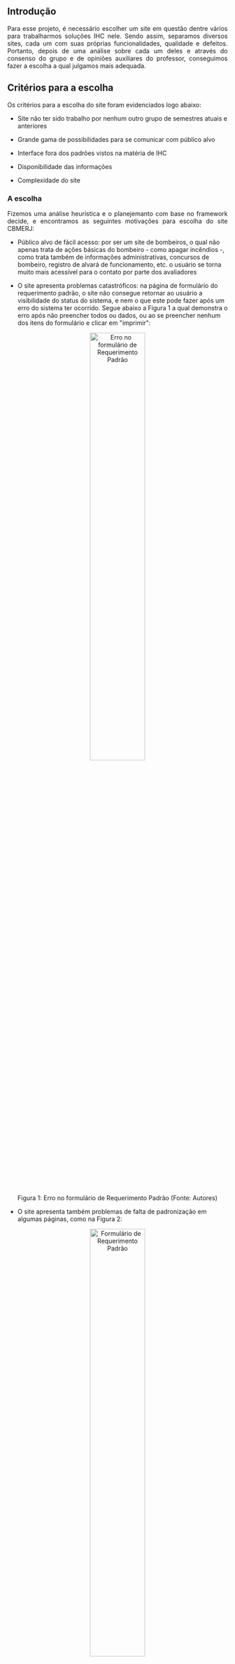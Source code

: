 ## Introdução

<p align="justify">Para esse projeto, é necessário escolher um site em questão dentre vários para trabalharmos soluções IHC nele. Sendo assim, separamos diversos sites, cada um com suas próprias funcionalidades, qualidade e defeitos. Portanto, depois de uma análise sobre cada um deles e através do consenso do grupo e de opiniões auxiliares do professor, conseguimos fazer a escolha a qual julgamos mais adequada.</p>

## Critérios para a escolha

<p>Os critérios para a escolha do site foram evidenciados logo abaixo:</p>

- Site não ter sido trabalho por nenhum outro grupo de semestres atuais e anteriores

- Grande gama de possibilidades para se comunicar com público alvo

- Interface fora dos padrões vistos na matéria de IHC

- Disponibilidade das informações

- Complexidade do site

### A escolha

<p align="justify">Fizemos uma análise heurística e o planejemanto com base no framework decide, e encontramos as seguintes motivações para escolha do site CBMERJ: </p>

- Público alvo de fácil acesso: por ser um site de bombeiros, o qual não apenas trata de ações básicas do bombeiro - como apagar incêndios -, como trata também de informações administrativas, concursos de bombeiro, registro de alvará de funcionamento, etc. o usuário se torna muito mais acessível para o contato por parte dos avaliadores

- O site apresenta problemas catastróficos: na página de formulário do requerimento padrão, o site não consegue retornar ao usuário a visibilidade do status do sistema, e nem o que este pode fazer após um erro do sistema ter ocorrido. Segue abaixo a Figura 1 a qual demonstra o erro após não preencher todos ou dados, ou ao se preencher nenhum dos itens do formulário e clicar em "imprimir":

<p align="center">
  <img src="../img/site_escolhido/erro_formulario_cbmerj.jpeg" alt="Erro no formulário de Requerimento Padrão" width="50%" />
</p>
<p align="center">Figura 1: Erro no formulário de Requerimento Padrão (Fonte: Autores)</p>

- O site apresenta também problemas de falta de padronização em algumas páginas, como na Figura 2:

<p align="center">
  <img src="../img/site_escolhido/formulario_cbmerj.jpeg" alt="Formulário de Requerimento Padrão" width="50%" />
</p>
<p align="center">Figura 2: Formulário de Requerimento Padrão (Fonte: Autores)</p>

- Mesmo sendo um site do governo ele não possui acessibilidade a pessoas com necessidades especiais, proporcionando até uma dificuldade ao visualizar as letras com imagens ao fundo. A seguir a figura 3 demonstra isso:

<p align="center">
  <img src="../img/site_escolhido/pagina_inicial_cbmerj.png" alt="Página inicial" width="50%" />
</p>
<p align="center">Figura 3: Página inicial do Site CBMERJ (Fonte: Autores)</p>

- Quando se busca por contatos no site, o usuário é redirecionado a uma página indicando que o acesso a ela é proibido, o que claramente para um serviço essencial e muitas vezes urgente exigidos a bombeiros, é uma falha considerável, sendo mostrada na Figura 4 a seguir, representando uma problema alto: 

<p align="center">
  <img src="../img/site_escolhido/acesso_proibido.jpeg" alt="Página indicando que o acesso a ela é proibido" width="50%" />
</p>
<p align="center">Figura 4: Página de acesso proibido do Site CBMERJ (Fonte: Autores)</p>

- Ao companhar o processo seletivo de um concurso, e acessar páginas as quais passam essas informações, há uma desorganização imensa em relação aos links de documentos. Isso é péssimo para o usuário com o objetivo de conseguir a informação exata que deseja, sendo considerado um problema médio. Isso é evidenciado na Figura 5 a seguir:

<p align="center">
  <img src="../img/site_escolhido/excesso_links.jpeg" alt="Excesso de links em uma página sobre concurso" width="50%" />
</p>
<p align="center">Figura 5: Excesso de links em uma das páginas sobre o concurso de bombeiros (Fonte: Autores)</p>

[link para a avaliação detalhada](https://drive.google.com/file/d/1kQxBZX7ceb8yqGvYbOTTB9pGGsW2FqH7/view?usp=sharing)


## Histórico de Versões

| Versão |    Data    | Descrição                                 | Autor(es)                                       | Revisor(es)                                    |
| ------ | :--------: | ----------------------------------------- | ----------------------------------------------- | ---------------------------------------------- |
| `1.0`   | 06/04/2024 | Criação da página de sites escolhidos                     | [Bruna Lima](https://github.com/libruna) | [Mariana Letícia](https://github.com/Marianannn)         | 
| `2.0`   | 08/04/2024 | Adição de conteúdo sobre o site escolhido              | [Mariana Letícia](https://github.com/Marianannn) | [Bruna Lima](https://github.com/libruna)         | 
| `3.0`   | 13/04/2024 | Acrescentando informações no Sobre o site CBMERJ       | [Mariana Letícia](https://github.com/Marianannn) | [Bruna Lima](https://github.com/libruna)         | 
| `4.0`   | 14/04/2024 | Adicionando prints do site escolhido e outros problemas do site      | [Mariana Letícia](https://github.com/Marianannn) | [Bruna Lima](https://github.com/libruna)         | 